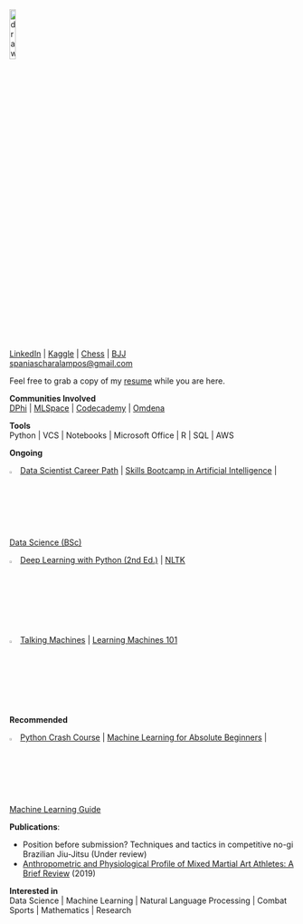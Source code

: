 <img src="https://avatars.githubusercontent.com/u/78966278?v=4" alt="drawing" width="15%"/>  

[LinkedIn](https://www.linkedin.com/in/charalamposspanias/) | [Kaggle](https://www.kaggle.com/cspanias) | [Chess](https://www.chess.com/member/spaniasch) | [BJJ](https://smoothcomp.com/en/profile/101916)  
spaniascharalampos@gmail.com  

Feel free to grab a copy of my [resume](https://drive.google.com/file/d/10_o6X0mdp6ivJW7FZl-7LnuP01U0OtPI/view?usp=sharing) while you are here.

__Communities Involved__ <br>
[DPhi](https://dphi.tech/community/) | [MLSpace](https://discord.com/invite/4RMwz64gdH) | [Codecademy](https://www.codecademy.com/) | [Omdena](https://omdena.com/)

__Tools__ <br>
Python | VCS | Notebooks | Microsoft Office | R | SQL | AWS

__Ongoing__ <br>

<img src="https://pic.onlinewebfonts.com/svg/img_216768.png" alt="studying" width="3%"/> [Data Scientist Career Path](https://www.codecademy.com/learn/paths/data-science) | [Skills Bootcamp in Artificial Intelligence](https://instituteofcoding.org/skillsbootcamps/course/skills-bootcamp-in-artificial-intelligence/) | [Data Science (BSc)](https://www.open.ac.uk/courses/statistics/degrees/bsc-data-science-r38)

<img src="https://www.clipartmax.com/png/full/218-2188573_reading-filled-icon-reading-logo-black-png.png" alt="reading" width="3%" /> [Deep Learning with Python (2nd Ed.)](https://www.manning.com/books/deep-learning-with-python) | [NLTK](https://www.nltk.org/book/)  

<img src="https://datarespons.com/wp-content/uploads/2019/01/podcast-icon.png" alt="podcast" width="3%" /> [Talking Machines](http://www.thetalkingmachines.com/) | [Learning Machines 101](https://www.learningmachines101.com/)  

__Recommended__ <br>

<img src="https://static.vecteezy.com/system/resources/thumbnails/000/422/468/small/Multimedia__28107_29.jpg" alt="studying" width="3%"/> [Python Crash Course](https://nostarch.com/pythoncrashcourse2e) | [Machine Learning for Absolute Beginners](https://www.amazon.co.uk/Machine-Learning-Absolute-Beginners-Introduction/dp/B08RR7GC3C/ref=pd_lpo_1?pd_rd_i=B08RR7GC3C&psc=1) | [Machine Learning Guide](https://ocdevel.com/mlg)

__Publications__: <br>
- Position before submission? Techniques and tactics in competitive no-gi Brazilian Jiu-Jitsu (Under review)
- [Anthropometric and Physiological Profile of Mixed Martial Art Athletes: A Brief Review](https://www.mdpi.com/2075-4663/7/6/146) (2019)  

__Interested in__ <br>
Data Science | Machine Learning | Natural Language Processing | Combat Sports | Mathematics | Research
